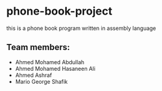 # phone-book-project
this is a phone book program written in assembly language

## Team members:
- Ahmed Mohamed Abdullah
- Ahmed Mohamed Hasaneen Ali
- Ahmed Ashraf
- Mario George Shafik

